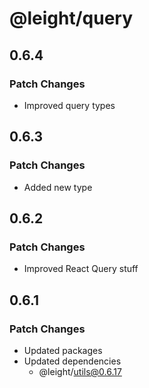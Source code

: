 # @leight/query

## 0.6.4

### Patch Changes

- Improved query types

## 0.6.3

### Patch Changes

- Added new type

## 0.6.2

### Patch Changes

- Improved React Query stuff

## 0.6.1

### Patch Changes

- Updated packages
- Updated dependencies
    - @leight/utils@0.6.17
